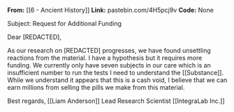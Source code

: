 **From:** [[6 - Ancient History]]
**Link:** pastebin.com/4H5pcj9v
**Code:** None

Subject: Request for Additional Funding

Dear [REDACTED],

As our research on [REDACTED] progresses, we have found unsettling reactions from the material. I have a hypothesis but it requires more funding.
We currently only have seven subjects in our care which is an insufficient number to run the tests I need to understand the [[Substance]]. While we understand it appears that this is a cash void, I believe that we can earn millions from selling the pills we make from this material. 

Best regards,
[[Liam Anderson]]
Lead Research Scientist
[[IntegraLab Inc.]]

